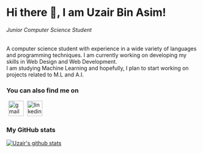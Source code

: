 # Hi there 👋, I am Uzair Bin Asim!

###### _Junior Computer Science Student_

A computer science student with experience in a wide variety of languages and programming techniques. I am currently working on developing my skills in Web Design and Web Development.<br/>
I am studying Machine Learning and hopefully, I plan to start working on projects related to M.L and A.I.

### You can also find me on

[<img src='https://cdn.jsdelivr.net/npm/simple-icons@v3/icons/gmail.svg' alt='gmail' height='40' style="padding-left: 5px;">](mailto:u3560307@connect.hku.hk)
[<img src='https://cdn.jsdelivr.net/npm/simple-icons@3.0.1/icons/linkedin.svg' alt='linkedin' height='40' style="padding-left: 5px;">](https://www.linkedin.com/in/uzair-bin-asim-6b6225183/)

### My GitHub stats

[![Uzair's github stats](https://github-readme-stats.vercel.app/api?username=uzair05&count_private=true&show_icons=true&theme=dracula)](https://github.com/Uzair05)

<!--
This is a ✨ _special_ ✨ repository because its `README.md` (this file) appears on your GitHub profile.

Here are some ideas to get you started:

- 🔭 I’m currently working on ...
- 🌱 I’m currently learning ...
- 👯 I’m looking to collaborate on ...
- 🤔 I’m looking for help with ...
- 💬 Ask me about ...
- 📫 How to reach me: ...
- 😄 Pronouns: ...
- ⚡ Fun fact: ...
-->
